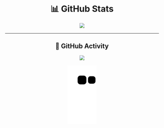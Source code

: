 <h1 align="center">📊 GitHub Stats</h1>
<p align="center">
    <img height:"10%"
        src="https://github-readme-stats.vercel.app/api?username=6A-Realm&theme=cobalt&show_icons=true&count_private=true" />
</p>

---

<h2 align="center">📍 GitHub Activity</h2>
<p align="center">
    <img src="https://profile-counter.glitch.me/6A-Realm/count.svg" />
<p align="center">
    <img src="https://github.com/6A-Realm/6A-Realm/blob/output/github-contribution-grid-snake.svg" />
</p>